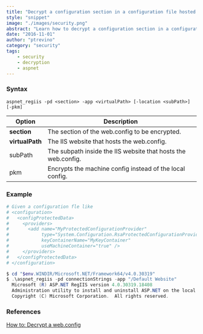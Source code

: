 ```yaml
---
title: "Decrypt a configuration section in a configuration file hosted in IIS"
style: "snippet"
image: "./images/security.png"
abstract: "Learn how to decrypt a configuration section in a configuration file hosted in IIS"
date: "2016-11-01"
author: "ptrevino"
category: "security"
tags:
    - security
    - decryption
    - aspnet
---
```


<!-- start:abstract -->

### Syntax

```
aspnet_regiis -pd <section> -app <virtualPath> [-location <subPath>] [-pkm]
```

| Option          | Description                                                   |
| --------------- | ------------------------------------------------------------- |
| **section**     | The section of the web.config to be encrypted.                |
| **virtualPath** | The IIS website that hosts the web.config.                    |
| subPath         | The subpath inside the IIS website that hosts the web.config. |
| pkm             | Encrypts the machine config instead of the local config.      |

<!-- end:abstract -->

### Example

```powershell
# Given a configuration fle like
# <configuration>
#   <configProtectedData>
#     <providers>
#       <add name="MyProtectedConfigurationProvider" 
#            type="System.Configuration.RsaProtectedConfigurationProvider, ..." 
#            keyContainerName="MyKeyContainer" 
#            useMachineContainer="true" />
#     </providers>
#   </configProtectedData>
# </configuration>

$ cd "$env.WINDIR/Microsoft.NET/Framework64/v4.0.30319"
$ .\aspnet_regiis -pd connectionStrings -app "/Default Website"
  Microsoft (R) ASP.NET RegIIS version 4.0.30319.18408
  Administration utility to install and uninstall ASP.NET on the local machine.
  Copyright (C) Microsoft Corporation.  All rights reserved.


```

### References
[How to: Decrypt a web.config](https://msdn.microsoft.com/en-us/library/bb986792.aspx)
